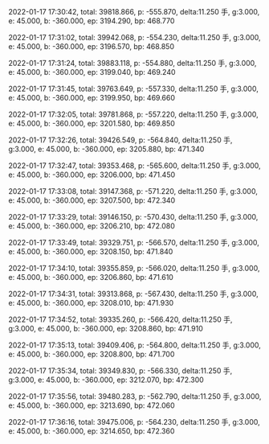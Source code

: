 2022-01-17 17:30:42, total: 39818.866, p: -555.870, delta:11.250 手, g:3.000, e: 45.000, b: -360.000, ep: 3194.290, bp: 468.770

2022-01-17 17:31:02, total: 39942.068, p: -554.230, delta:11.250 手, g:3.000, e: 45.000, b: -360.000, ep: 3196.570, bp: 468.850

2022-01-17 17:31:24, total: 39883.118, p: -554.880, delta:11.250 手, g:3.000, e: 45.000, b: -360.000, ep: 3199.040, bp: 469.240

2022-01-17 17:31:45, total: 39763.649, p: -557.330, delta:11.250 手, g:3.000, e: 45.000, b: -360.000, ep: 3199.950, bp: 469.660

2022-01-17 17:32:05, total: 39781.868, p: -557.220, delta:11.250 手, g:3.000, e: 45.000, b: -360.000, ep: 3201.580, bp: 469.850

2022-01-17 17:32:26, total: 39426.549, p: -564.840, delta:11.250 手, g:3.000, e: 45.000, b: -360.000, ep: 3205.880, bp: 471.340

2022-01-17 17:32:47, total: 39353.468, p: -565.600, delta:11.250 手, g:3.000, e: 45.000, b: -360.000, ep: 3206.000, bp: 471.450

2022-01-17 17:33:08, total: 39147.368, p: -571.220, delta:11.250 手, g:3.000, e: 45.000, b: -360.000, ep: 3207.500, bp: 472.340

2022-01-17 17:33:29, total: 39146.150, p: -570.430, delta:11.250 手, g:3.000, e: 45.000, b: -360.000, ep: 3206.210, bp: 472.080

2022-01-17 17:33:49, total: 39329.751, p: -566.570, delta:11.250 手, g:3.000, e: 45.000, b: -360.000, ep: 3208.150, bp: 471.840

2022-01-17 17:34:10, total: 39355.859, p: -566.020, delta:11.250 手, g:3.000, e: 45.000, b: -360.000, ep: 3206.860, bp: 471.610

2022-01-17 17:34:31, total: 39313.868, p: -567.430, delta:11.250 手, g:3.000, e: 45.000, b: -360.000, ep: 3208.010, bp: 471.930

2022-01-17 17:34:52, total: 39335.260, p: -566.420, delta:11.250 手, g:3.000, e: 45.000, b: -360.000, ep: 3208.860, bp: 471.910

2022-01-17 17:35:13, total: 39409.406, p: -564.800, delta:11.250 手, g:3.000, e: 45.000, b: -360.000, ep: 3208.800, bp: 471.700

2022-01-17 17:35:34, total: 39349.830, p: -566.330, delta:11.250 手, g:3.000, e: 45.000, b: -360.000, ep: 3212.070, bp: 472.300

2022-01-17 17:35:56, total: 39480.283, p: -562.790, delta:11.250 手, g:3.000, e: 45.000, b: -360.000, ep: 3213.690, bp: 472.060

2022-01-17 17:36:16, total: 39475.006, p: -564.230, delta:11.250 手, g:3.000, e: 45.000, b: -360.000, ep: 3214.650, bp: 472.360